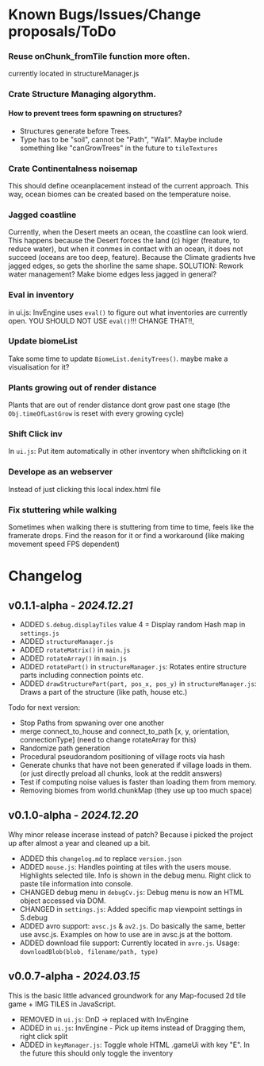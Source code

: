 # Known Bugs/Issues/Change proposals/ToDo

### Reuse onChunk_fromTile function more often.
currently located in structureManager.js

### Crate Structure Managing algorythm.
#### How to prevent trees form spawning on structures?
- Structures generate before Trees. 
- Type has to be "soil", cannot be "Path", "Wall". Maybe include something like "canGrowTrees" in the future to `tileTextures`



### Crate Continentalness noisemap
This should define oceanplacement instead of the current approach. This way, ocean biomes can be created based on the temperature noise.

### Jagged coastline
Currently, when the Desert meets an ocean, the coastline can look wierd. This happens because the Desert forces the land (c) higer (freature, to reduce water), but when it conmes in contact with an ocean, it does not succeed (oceans are too deep, feature). Because the Climate gradients hve jagged edges, so gets the shorline the same shape. SOLUTION: Rework water management? Make biome edges less jagged in general?

### Eval in inventory
in ui.js: InvEngine uses `eval()` to figure out what inventories are currently open. YOU SHOULD NOT USE `eval()`!!! CHANGE THAT!!,

### Update biomeList
Take some time to update `BiomeList.denityTrees()`. maybe make a visualisation for it?

### Plants growing out of render distance
Plants that are out of render distance dont grow past one stage (the `Obj.timeOfLastGrow` is reset with every growing cycle)

### Shift Click inv
In `ui.js`: Put item automatically in other inventory when shiftclicking on it

### Develope as an webserver
Instead of just clicking this local index.html file

### Fix stuttering while walking
Sometimes when walking there is stuttering from time to time, feels like the framerate drops. Find the reason for it or find a workaround (like making movement speed FPS dependent)

# Changelog
## v0.1.1-alpha - *2024.12.21*
- ADDED `S.debug.displayTiles` value 4 = Display random Hash map in `settings.js`
- ADDED `structureManager.js`
- ADDED `rotateMatrix()` in `main.js`
- ADDED `rotateArray()` in `main.js`
- ADDED `rotatePart()` in `structureManager.js`: Rotates entire structure parts including connection points etc.
- ADDED `drawStructurePart(part, pos_x, pos_y)` in `structureManager.js`: Draws a part of the structure (like path, house etc.)

Todo for next version:
- Stop Paths from spwaning over one another
- merge connect_to_house and connect_to_path [x, y, orientation, connectionType] (need to change rotateArray for this)
- Randomize path generation
- Procedural pseudorandom positioning of village roots via hash
- Generate chunks that have not been generated if village loads in them. (or just directly preload all chunks, look at the reddit answers)
- Test if computing noise values is faster than loading them from memory.
- Removing biomes from world.chunkMap (they use up too much space)

## v0.1.0-alpha - *2024.12.20*
Why minor release incerase instead of patch? Because i picked the project up after almost a year and cleaned up a bit.
- ADDED this `changelog.md` to replace `version.json`
- ADDED `mouse.js`: Handles pointing at tiles with the users mouse. Highlights selected tile. Info is shown in the debug menu. Right click to paste tile information into console.
- CHANGED debug menu in `debugCv.js`: Debug menu is now an HTML object accessed via DOM.
- CHANGED in `settings.js`: Added specific map viewpoint settings in S.debug
- ADDED avro support: `avsc.js` & `av2.js`. Do basically the same, better use avsc.js. Examples on how to use are in avsc.js at the bottom.
- ADDED download file support: Currently located in `avro.js`. Usage: `downloadBlob(blob, filename/path, type)`



## v0.0.7-alpha - *2024.03.15*
This is the basic little advanced groundwork for any Map-focused 2d tile game + IMG TILES in JavaScript.
- REMOVED in `ui.js`: DnD -> replaced with InvEngine
- ADDED in `ui.js`: InvEngine - Pick up items instead of Dragging them, right click split
- ADDED in `keyManager.js`: Toggle whole HTML .gameUi with key "E". In the future this should only toggle the inventory